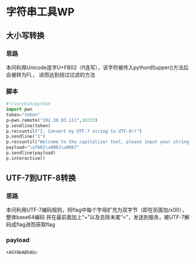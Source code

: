 # 字符串工具WP

## 大小写转换

### 思路

本问利用Unicode连字U+FB02（fl连写），该字符被传入python的upper()方法后会被转为FL，
进而达到绕过过滤的方法

### 脚本

```python
#!/usr/bin/python
import pwn
token="token"
p=pwn.remote("202.38.93.111",10233)
p.sendline(token)
p.recvuntil("2. Convert my UTF-7 string to UTF-8!!")
p.sendline("1")
p.recvuntil("Welcome to the capitalizer tool, please input your string:")
payload="\ufb02\u0061\u0067"
p.sendline(payload)
p.interactive()
```

## UTF-7到UTF-8转换

### 思路

本问利用UTF-7编码规则，将flag中每个字母扩充为双字节（即在前面加/x00），整体base64编码
并在最前面加上“+”以及去除末尾“=”，发送到服务，被UTF-7解码成flag进而获取flag

### payload

`+AGYAbABhAGc`
